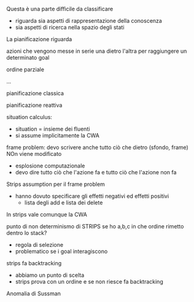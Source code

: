 Questa è una parte difficile da classificare
- riguarda sia aspetti di rappresentazione della conoscenza
- sia aspetti di ricerca nella spazio degli stati

La pianificazione riguarda 

azioni che vengono messe in serie una dietro l'altra per raggiungere un determinato goal

ordine parziale




...


pianificazione classica

pianificazione reattiva





situation calculus:
- situation = insieme dei fluenti
- si assume implicitamente la CWA




frame problem:
devo scrivere anche tutto ciò che dietro (sfondo, frame) NOn viene modificato
- esplosione computazionale
- devo dire tutto ciò che l'azione fa e tutto ciò che l'azione non fa





Strips assumption per il frame problem
- hanno dovuto specificare gli effetti negativi ed effetti positivi
    - lista degli add e lista dei delete
    
In strips vale comunque la CWA


punto di non determinismo di STRIPS se ho a,b,c in che ordine rimetto dentro lo stack?
- regola di selezione
- problematico se i goal interagiscono

strips fa backtracking
- abbiamo un punto di scelta
- strips prova con un ordine e se non riesce fa backtracking



Anomalia di Sussman